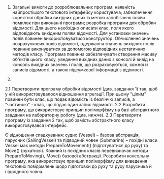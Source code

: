 1. Загальні вимоги до розроблювальних програм: наявність найпростішого текстового інтерфейсу користувача; 
забезпечення коректної обробки вихідних даних із метою запобігання появи помилок при виконанні програми; 
розробка програми для обробки відомості. Для цього необхідно описати клас, поля якого відповідають вихідним полям відомості.
Для установки значень полів повинен використовуватися конструктор. Обчислення значень розрахункових полів відомості,
одержання значень вихідних полів повинне виконуватися за допомогою відповідних нестатичних методів класу. 
Програма повинна забезпечувати створення масиву об'єктів цього класу, уведення вихідних даних з консолі й вивід 
на консоль вихідних значень і полів, що розраховуються, кожної із записів відомості, а також підсумкової інформації з відомості.


2. 
2.1 Перетворити програму обробки відомості (див. завдання 1) так, щоб у ній використовувалося відношення агрегації. 
При цьому "цілим" повинен бути клас, що подає відомість із безліччю записів, а "частиною" - клас, що подає один запис відомості. 
2.2 Розробити програму, що використовує принцип поліморфізму на базі абстрактного завдання на лабораторну роботу (див. нижче). 
2.3 Перетворити програму із завдання 2 так, щоб замість абстрактного класу використовувався інтерфейс.

Є відношення спадкування: судно (Vessel) – базова абстракція, парусник (SailingVessel) та підводний човен (Submarine)
 – похідні класи. Vessel має методи PrepareToMovement() (підготуватися до руху) та Move() (рухатися). Кожний із похідних 
 класів перевизначає методи PrepareToMoving(), Move() базової абстракції. Розробити консольну програму, яка використовує 
 принцип поліморфізму для виведення текстових повідомлень щодо підготовки до руху та руху парусника й підводного човна. 
